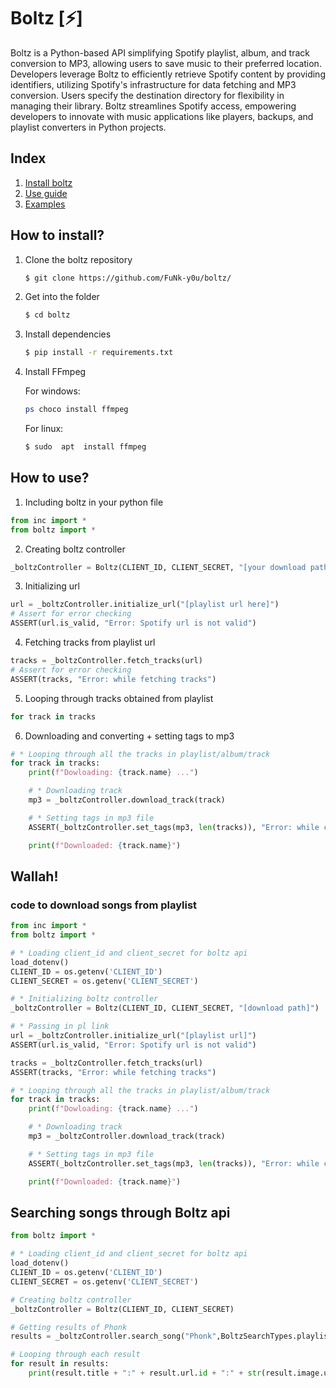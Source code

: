 # Boltz [⚡]
  
Boltz is a Python-based API simplifying Spotify playlist, album, and track conversion to MP3, allowing users to save music to their preferred location. Developers leverage Boltz to efficiently retrieve Spotify content by providing identifiers, utilizing Spotify's infrastructure for data fetching and MP3 conversion. Users specify the destination directory for flexibility in managing their library. Boltz streamlines Spotify access, empowering developers to innovate with music applications like players, backups, and playlist converters in Python projects.

## Index
1. [Install boltz](#How-to-install?)
2. [Use guide](#How-to-use?)
3. [Examples](#Wallah!)
## How to install?

 
 1. Clone the boltz repository

	```bash
	$ git clone https://github.com/FuNk-y0u/boltz/
	```
2. Get into the folder
	```bash
	$ cd boltz
	```
3. Install dependencies
	```bash
	$ pip install -r requirements.txt
	```
4. Install FFmpeg

	For windows:
	```powershell
	ps choco install ffmpeg
	```
	For linux:
	```bash
	$ sudo  apt  install ffmpeg
	```

## How to use?

1. Including boltz in your python file
```python
from inc import *
from boltz import *
```
2. Creating boltz controller
```python
_boltzController = Boltz(CLIENT_ID, CLIENT_SECRET, "[your download path]")
```
3. Initializing url
```python
url = _boltzController.initialize_url("[playlist url here]")
# Assert for error checking
ASSERT(url.is_valid, "Error: Spotify url is not valid")
```
4. Fetching tracks from playlist url
```python
tracks = _boltzController.fetch_tracks(url)
# Assert for error checking
ASSERT(tracks, "Error: while fetching tracks")
```
5. Looping through tracks obtained from playlist
```python
for track in tracks
```
6.  Downloading and converting + setting tags to mp3
```python
# * Looping through all the tracks in playlist/album/track
for track in tracks:
    print(f"Dowloading: {track.name} ...")

    # * Downloading track
    mp3 = _boltzController.download_track(track)

    # * Setting tags in mp3 file
    ASSERT(_boltzController.set_tags(mp3, len(tracks)), "Error: while converting to mp3")

    print(f"Downloaded: {track.name}")
```
## Wallah!
### code to download songs from playlist
```python
from inc import *
from boltz import *

# * Loading client_id and client_secret for boltz api
load_dotenv()
CLIENT_ID = os.getenv('CLIENT_ID')
CLIENT_SECRET = os.getenv('CLIENT_SECRET')

# * Initializing boltz controller
_boltzController = Boltz(CLIENT_ID, CLIENT_SECRET, "[download path]")

# * Passing in pl link
url = _boltzController.initialize_url("[playlist url]")
ASSERT(url.is_valid, "Error: Spotify url is not valid")

tracks = _boltzController.fetch_tracks(url)
ASSERT(tracks, "Error: while fetching tracks")

# * Looping through all the tracks in playlist/album/track
for track in tracks:
    print(f"Dowloading: {track.name} ...")

    # * Downloading track
    mp3 = _boltzController.download_track(track)

    # * Setting tags in mp3 file
    ASSERT(_boltzController.set_tags(mp3, len(tracks)), "Error: while converting to mp3")

    print(f"Downloaded: {track.name}")
```
## Searching songs through Boltz api
```python
from boltz import *

# * Loading client_id and client_secret for boltz api
load_dotenv()
CLIENT_ID = os.getenv('CLIENT_ID')
CLIENT_SECRET = os.getenv('CLIENT_SECRET')

# Creating boltz controller
_boltzController = Boltz(CLIENT_ID, CLIENT_SECRET)

# Getting results of Phonk
results = _boltzController.search_song("Phonk",BoltzSearchTypes.playlist,50)

# Looping through each result
for result in results:
    print(result.title + ":" + result.url.id + ":" + str(result.image.url))
```
